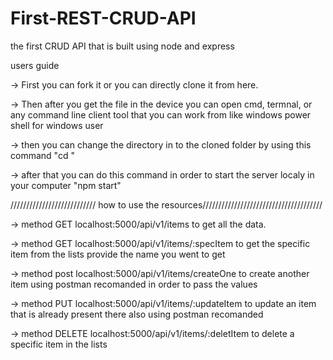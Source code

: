 # First-REST-CRUD-API
the first CRUD API that is built using node and express 


users guide

-> First you can fork it or you can directly clone it from here. 

-> Then after you get the file in the device you can open cmd, termnal, or any command line client tool that you can work from like windows power shell for windows user

-> then you can change the directory in to the cloned folder by using this command "cd <location>"

-> after that you can do this command in order to start the server localy in your computer "npm start"

/////////////////////////// how to use the resources//////////////////////////////////////


-> method GET localhost:5000/api/v1/items  to get all the data.

-> method GET localhost:5000/api/v1/items/:specItem to get the specific item from the lists provide the name you went to get

-> method post localhost:5000/api/v1/items/createOne to create another item using postman recomanded in order to pass the values

-> method PUT localhost:5000/api/v1/items/:updateItem to update an item that is already present there also using postman recomanded

-> method DELETE localhost:5000/api/v1/items/:deletItem to delete a specific item in the lists 
